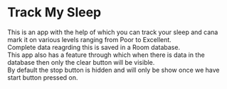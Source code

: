 # Track My Sleep
This is an app with the help of which you can track your sleep and cana mark it on various levels ranging from Poor to Excellent.
<br>
Complete data reagrding this is saved in a Room database.
<br>
This app also has a feature through which when there is data in the database then only the clear button will be visible.<br>
By default the stop button is hidden and will only be show once we have start button pressed on.
